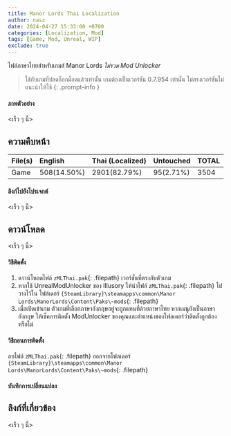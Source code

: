 ```yaml
---
title: Manor Lords Thai Localization
author: nasz
date: 2024-04-27 15:33:00 +0700
categories: [Localization, Mod]
tags: [Game, Mod, Unreal, WIP]
exclude: true
---
```


ไฟล์ภาษาไทยสำหรับเกมส์ Manor Lords _ไม่รวม Mod Unlocker_

> ใช้กับเกมที่ปลดล็อกม็อดแล้วเท่านั้น เกมต้องเป็นเวอร์ชัน 0.7.954 เท่านั้น ไม่ตรงเวอร์ชันไม่แนะนำให้ใช้
 {: .prompt-info }

#### ภาพตัวอย่าง

<เร็ว ๆ นี้>

## ความคืบหน้า

| File(s) | English     | Thai (Localized) | Untouched | TOTAL |
| ------- | :---------- | :--------------- | :-------- | :---- |
| Game    | 508(14.50%) | 2901(82.79%)     | 95(2.71%) | 3504  |

#### ลิงก์ไปยังโปรเจกต์

<เร็ว ๆ นี้>

## ดาวน์โหลด

<เร็ว ๆ นี้>

#### วิธีติดตั้ง

1. ดาวน์โหลดไฟล์ `zMLThai.pak`{: .filepath} เวอร์ชั่นที่ตรงกับตัวเกม
2. หากใช้ UnrealModUnlocker ของ Illusory ให้นำไฟล์ `zMLThai.pak`{: .filepath} ไปวางไว้ใน โฟล์เดอร์ `{SteamLibrary}\steamapps\common\Manor Lords\ManorLords\Content\Paks\~mods`{: .filepath}
3. เมื่อเปิดเข้าเกม ตัวเกมที่เลือกภาษาอังกฤษอยู่จะถูกแทนที่ด้วยภาษาไทย หากเมนูยังเป็นภาษาอังกฤษ ให้เช็คการติดตั้ง ModUnlocker ของคุณและตำแหน่งของโฟลเดอร์ว่าติดตั้งถูกต้องหรือไม่

#### วิธีถอนการติดตั้ง

ลบไฟล์ `zMLThai.pak`{: .filepath} ออกจากโฟลเดอร์ `{SteamLibrary}\steamapps\common\Manor Lords\ManorLords\Content\Paks\~mods`{: .filepath}

#### บันทึกการเปลี่ยนแปลง

## ลิงก์ที่เกี่ยวข้อง

<เร็ว ๆ นี้>
